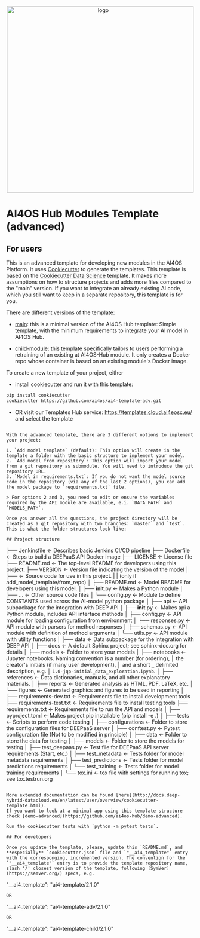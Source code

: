 <div align="center">
  <img src="https://ai4eosc.eu/wp-content/uploads/sites/10/2022/09/horizontal-transparent.png" alt="logo" width="500"/>
</div>

# AI4OS Hub Modules Template (advanced)

## For users

This is an advanced template for developing new modules in the AI4OS Platform. It uses [Cookiecutter](https://cookiecutter.readthedocs.io) to generate the templates. This template is based on the  [Cookiecutter Data Science](http://drivendata.github.io/cookiecutter-data-science/) template. It makes more assumptions on how to structure projects and adds more files compared to the "main" version. If you want to integrate an already existing AI code, which you still want to keep in a separate repository, this template is for you.

There are different versions of the template:

* [main](https://github.com/ai4os/ai4-template): this is a minimal version of the AI4OS Hub template: Simple template, with the minimum requirements to integrate your AI model in AI4OS Hub.

* [child-module](https://github.com/ai4os/ai4-template-child): this template specifically tailors to users performing a retraining of an existing at AI4OS-Hub module. It only creates a Docker repo whose container is based on an existing module's Docker image.

To create a new template of your project, either

* install cookiecutter and run it with this template: 
``` bash
pip install cookiecutter
cookiecutter https://github.com/ai4os/ai4-template-adv.git
```
* OR visit our Templates Hub service: https://templates.cloud.ai4eosc.eu/ and select the template
```

With the advanced template, there are 3 different options to implement your project:

1. `Add model template` (default): This option will create in the template a folder with the basic structure to implement your model.
2. `Add model from repository`: This option will import your model from a git repository as submodule. You will need to introduce the git repository URL.
3. `Model in requirements.txt`: If you do not want the model source code in the repository (via any of the last 2 options), you can add the model package to `requirements.txt` file.

> For options 2 and 3, you need to edit or ensure the variables required by the API module are available, e.i. `DATA_PATH` and `MODELS_PATH`.

Once you answer all the questions, the project directory will be created as a git repository with two branches: `master` and `test`.
This is what the folder structures look like:

## Project structure

```
├── Jenkinsfile             <- Describes basic Jenkins CI/CD pipeline
├── Dockerfile              <- Steps to build a DEEPaaS API Docker image
├── LICENSE                 <- License file
├── README.md               <- The top-level README for developers using this project.
├── VERSION                 <- Version file indicating the version of the model
│
├── <your-model-source>     <- Source code for use in this project.
|   |                          (only if add_model_template/from_repo)
│   ├── README.md           <- Model README for developers using this model.
│   ├── __init__.py         <- Makes <your-model-source> a Python module
│   ├── ...                 <- Other source code files
│   └── config.py           <- Module to define CONSTANTS used across the AI-model python package
│
├── api                     <- API subpackage for the integration with DEEP API
│   ├── __init__.py         <- Makes api a Python module, includes API interface methods
│   ├── config.py           <- API module for loading configuration from environment
│   ├── responses.py        <- API module with parsers for method responses
│   ├── schemas.py          <- API module with definition of method arguments
│   └── utils.py            <- API module with utility functions
│
├── data                    <- Data subpackage for the integration with DEEP API
│
├── docs                    <- A default Sphinx project; see sphinx-doc.org for details
│
├── models                  <- Folder to store your models
│
├── notebooks               <- Jupyter notebooks. Naming convention is a number (for ordering),
│                              the creator's initials (if many user development),
│                              and a short `_` delimited description, e.g.
│                              `1.0-jqp-initial_data_exploration.ipynb`.
│
├── references              <- Data dictionaries, manuals, and all other explanatory materials.
│
├── reports                 <- Generated analysis as HTML, PDF, LaTeX, etc.
│   └── figures             <- Generated graphics and figures to be used in reporting
│
├── requirements-dev.txt    <- Requirements file to install development tools
├── requirements-test.txt   <- Requirements file to install testing tools
├── requirements.txt        <- Requirements file to run the API and models
│
├── pyproject.toml          <- Makes project pip installable (pip install -e .)
│
├── tests                   <- Scripts to perform code testing
│   ├── configurations      <- Folder to store the configuration files for DEEPaaS server
│   ├── conftest.py         <- Pytest configuration file (Not to be modified in principle)
│   ├── data                <- Folder to store the data for testing
│   ├── models              <- Folder to store the models for testing
│   ├── test_deepaas.py     <- Test file for DEEPaaS API server requirements (Start, etc.)
│   ├── test_metadata       <- Tests folder for model metadata requirements
│   ├── test_predictions    <- Tests folder for model predictions requirements
│   └── test_training       <- Tests folder for model training requirements
│
└── tox.ini                 <- tox file with settings for running tox; see tox.testrun.org
```

More extended documentation can be found [here](http://docs.deep-hybrid-datacloud.eu/en/latest/user/overview/cookiecutter-template.html).
If you want to look at a minimal app using this template structure check [demo-advanced](https://github.com/ai4os-hub/demo-advanced).

Run the cookiecutter tests with `python -m pytest tests`.

## For developers

Once you update the template, please, update this `README.md`, and **especially** `cookiecutter.json` file and `"__ai4_template"` entry with the corresponging, incremented version. The convention for the `"__ai4_template"` entry is to provide the template repository name, slash '/' closest version of the template, following [SymVer](https://semver.org/) specs, e.g.

```
"__ai4_template": "ai4-template/2.1.0"
```
OR
```
"__ai4_template": "ai4-template-adv/2.1.0"
```
OR
```
"__ai4_template": "ai4-template-child/2.1.0"